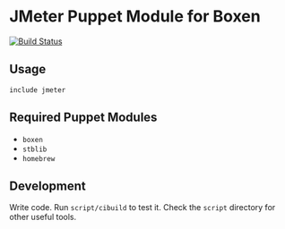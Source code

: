 # JMeter Puppet Module for Boxen

[![Build Status](https://travis-ci.org/todd/puppet-jmeter.png?branch=master)](https://travis-ci.org/todd/puppet-jmeter)

## Usage

```puppet
include jmeter
```

## Required Puppet Modules

* `boxen`
* `stblib`
* `homebrew`

## Development

Write code. Run `script/cibuild` to test it. Check the `script`
directory for other useful tools.
